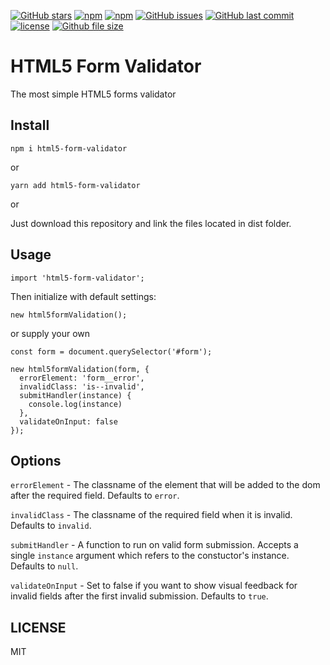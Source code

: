 [![GitHub stars](https://img.shields.io/github/stars/scriptex/html5-form-validator.svg?style=social&label=Stars)](https://github.com/scriptex/html5-form-validator)
[![npm](https://img.shields.io/npm/dt/html5-form-validator.svg)](https://www.npmjs.com/package/html5-form-validator)
[![npm](https://img.shields.io/npm/v/html5-form-validator.svg)](https://www.npmjs.com/package/html5-form-validator)
[![GitHub issues](https://img.shields.io/github/issues/scriptex/html5-form-validator.svg)](https://github.com/scriptex/html5-form-validator)
[![GitHub last commit](https://img.shields.io/github/last-commit/scriptex/html5-form-validator.svg)](https://github.com/scriptex/html5-form-validator)
[![license](https://img.shields.io/github/license/scriptex/html5-form-validator.svg)](https://github.com/scriptex/html5-form-validator)
[![Github file size](https://img.shields.io/github/size/scriptex/html5-form-validator/dist/index.min.js.svg)](https://github.com/scriptex/html5-form-validator)

# HTML5 Form Validator

The most simple HTML5 forms validator

## Install

```
npm i html5-form-validator
```

or

```
yarn add html5-form-validator
```

or

Just download this repository and link the files located in dist folder.

## Usage

```
import 'html5-form-validator';
```

Then initialize with default settings:

```
new html5formValidation();
```

or supply your own

```
const form = document.querySelector('#form');

new html5formValidation(form, {
  errorElement: 'form__error',
  invalidClass: 'is--invalid',
  submitHandler(instance) {
    console.log(instance)
  },
  validateOnInput: false
});
```

## Options

`errorElement` - The classname of the element that will be added to the dom after the required field. Defaults to `error`.

`invalidClass` - The classname of the required field when it is invalid. Defaults to `invalid`.

`submitHandler` - A function to run on valid form submission. Accepts a single `instance` argument which refers to the constuctor's instance. Defaults to `null`.

`validateOnInput` - Set to false if you want to show visual feedback for invalid fields after the first invalid submission. Defaults to `true`.

## LICENSE

MIT
